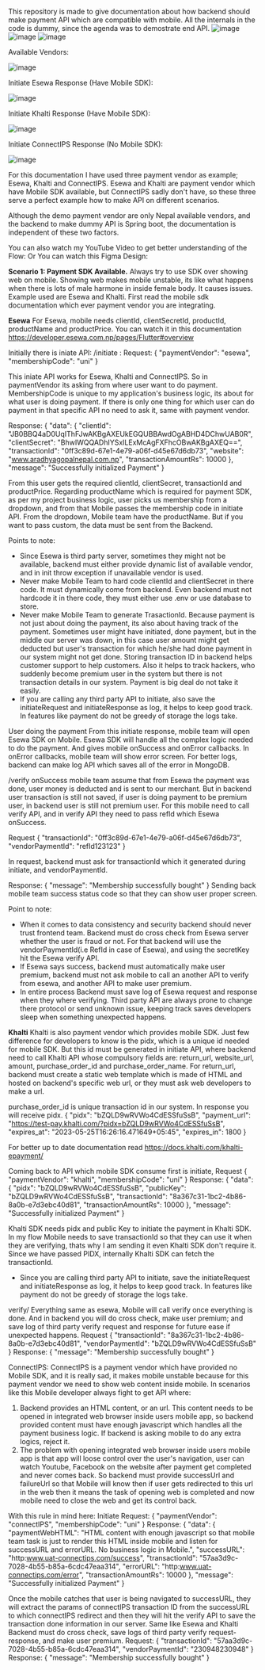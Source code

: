 This repository is made to give documentation about how backend should make payment API which  are compatible with mobile. All the internals in the code is dummy, since the agenda was to demostrate end API.
![image](https://github.com/user-attachments/assets/33118b4c-2409-4e80-9c69-2ec7af49568a)
![image](https://github.com/user-attachments/assets/f444973b-f0da-47a9-93ea-9b2c6e5c5f51)
![image](https://github.com/user-attachments/assets/69ef3dcd-2cbf-413e-8ebc-bca0961f318f)


Available Vendors:

![image](https://github.com/user-attachments/assets/ea0ff055-2476-4119-b720-ef9630c89a5c)

Initiate Esewa Response (Have Mobile SDK):

![image](https://github.com/user-attachments/assets/252d9fed-6cca-44db-9474-5bef01536836)

Initiate Khalti Response (Have Mobile SDK):

![image](https://github.com/user-attachments/assets/44c0912d-e842-4144-90d9-b06dff74aab5)

Initiate ConnectIPS Response (No Mobile SDK):

![image](https://github.com/user-attachments/assets/f340d575-b11c-4e90-82b9-e12d796db44a)


For this documentation I have used three payment vendor as example; Esewa, Khalti and ConnectIPS.
Esewa and Khalti are payment vendor which have Mobile SDK available, but ConnectIPS sadly don't have,
so these three serve a perfect example how to make API on different scenarios.

Although the demo payment vendor are only Nepal available vendors, and the backend to make dummy API is Spring boot,
the documentation is independent of these two factors.

You can also watch my YouTube Video to get better understanding of the Flow:
Or You can watch this Figma Design:


**Scenario 1: Payment SDK Available.**
Always try to use SDK over showing web on mobile.
Showing web makes mobile unstable, its like what happens when there is lots of male harmone in inside female body. It causes issues.
Example used are Esewa and Khalti.
First read the mobile sdk documentation which ever payment vendor you are integrating.

**Esewa**
For Esewa, mobile needs clientId, clientSecretId, productId, productName and productPrice.
You can watch it in this documentation https://developer.esewa.com.np/pages/Flutter#overview

Initially there is iniate API:
/initiate : 
Request:
{
  "paymentVendor": "esewa",
  "membershipCode": "uni"
}

This iniate API works for Esewa, Khalti and ConnectIPS.
So in paymentVendor its asking from where user want to do payment.
MembershipCode is unique to my application's business logic, its about for what user is doing payment.
If there is only one thing for which user can do payment in that specific API no need to ask it, same with payment vendor.

Response:
{
  "data": {
    "clientId": "JB0BBQ4aD0UqIThFJwAKBgAXEUkEGQUBBAwdOgABHD4DChwUAB0R",
    "clientSecret": "BhwIWQQADhIYSxILExMcAgFXFhcOBwAKBgAXEQ==",
    "transactionId": "0ff3c89d-67e1-4e79-a06f-d45e67d6db73",
    "website": "www.aradhyagopalnepal.com.np",
    "transactionAmountRs": 10000
  },
  "message": "Successfully initialized Payment"
}

From this user gets the required clientId, clientSecret, transactionId and productPrice.
Regarding productName which is required for payment SDK, as per my project business logic, 
user picks us membership from a dropdown, and from that Mobile passes the membership code in initiate API.
From the dropdown, Mobile team have the productName. But if you want to pass custom, the data must be sent from the Backend.

Points to note:
- Since Esewa is third party server, sometimes they might not be available, backend must either provide dynamic list of available vendor, and in init throw exception if unavailable vendor is used.
-  Never make Mobile Team to hard code clientId and clientSecret in there code. It must dynamically come from backend. Even backend must not hardcode it in there code, they must either use .env or use database to store.
- Never make Mobile Team to generate TrasactionId. Because payment is not just about doing the payment, its also about having track of the payment. Sometimes user might have initiated, done payment, but in the middle our server was down, in this case user amount might get deducted but user's transaction for which he/she had done payment in our system might not get done. Storing transaction ID in backend helps customer support to help customers. Also it helps to track hackers, who suddenly become premium user in the system but there is not transaction details in our system. Payment is big deal do not take it easily.
- If you are calling any third party API to initiate, also save the initiateRequest and initiateResponse as log, it helps to keep good track. In features like payment do not be greedy of storage the logs take.

User doing the payment
From this initiate response, mobile team will open Esewa SDK on Mobile. Esewa SDK will handle all the complex logic needed to do the payment.
And gives mobile onSuccess and onError callbacks. In onError callbacks, mobile team will show error screen. For better logs, backend can make log API which saves all of the error in MongoDB.

/verify
onSuccess mobile team assume that from Esewa the payment was done, user money is deducted and is sent to our merchant. But in backend user transaction is still not saved, if user is doing payment to be premium user, in backend user is still not premium user. For this mobile need to call verify API, and in verify API they need to pass refId which Esewa onSuccess.

Request
{
  "transactionId": "0ff3c89d-67e1-4e79-a06f-d45e67d6db73",
  "vendorPaymentId": "refId123123"
}

In request, backend must ask for transactionId which it generated during initiate, and vendorPaymentId. 

Response:
{
  "message": "Membership successfully bought"
}
Sending back mobile team success status code so that they can show user proper screen.

Point to note:
- When it comes to data consistency and security backend should never trust frontend team. Backend must do cross check from Esewa server whether the user is fraud or not. For that backend will use the vendorPaymentId(i.e RefId in case of Esewa), and using the secretKey hit the Esewa verify API.
- If Esewa says success, backend must automatically make user premium, backend must not ask mobile to call an another API to verify from esewa, and another API to make user premium.
- In entire process Backend must save log of Esewa request and response when they where verifying. Third party API are always prone to change there protocol or send unknown issue, keeping track saves developers sleep when something unexpected happens.

**Khalti**
Khalti is also payment vendor which provides mobile SDK. Just few difference for developers to know is the pidx, 
which is a unique id needed for mobile SDK. But this id must be generated in initiate API, where backend need to call
Khalti API whose compulsory fields are: return_url, website_url, amount, purchase_order_id and purchase_order_name.
For return_url, backend must create a static web template which is made of HTML and hosted on backend's specific web url,
or they must ask web developers to make a url.

purchase_order_id is unique transaction id in our system.
In response you will receive pidx.
 {
        "pidx": "bZQLD9wRVWo4CdESSfuSsB",
        "payment_url": "https://test-pay.khalti.com/?pidx=bZQLD9wRVWo4CdESSfuSsB",
        "expires_at": "2023-05-25T16:26:16.471649+05:45",
        "expires_in": 1800
  }

  For better up to date documentation read https://docs.khalti.com/khalti-epayment/

Coming back to API which mobile SDK consume first is initiate,
Request
{
  "paymentVendor": "khalti",
  "membershipCode": "uni"
}
Response:
{
  "data": {
    "pidx": "bZQLD9wRVWo4CdESSfuSsB",
    "publicKey": "bZQLD9wRVWo4CdESSfuSsB",
    "transactionId": "8a367c31-1bc2-4b86-8a0b-e7d3ebc40d81",
    "transactionAmountRs": 10000
  },
  "message": "Successfully initialized Payment"
}

Khalti SDK needs pidx and public Key to initiate the payment in Khalti SDK.
In my flow Mobile needs to save transactionId so that they can use it when they are verifying,
thats why I am sending it even Khalti SDK don't require it. Since we have passed PIDX, internally Khalti SDK can fetch the transactionId.

- Since you are calling third party API to initiate, save the initiateRequest and initiateResponse as log, it helps to keep good track. In features like payment do not be greedy of storage the logs take.

verify/
Everything same as esewa, Mobile will call verify once everything is done. And in backend you will do cross check, make user premium; 
and save log of third party verify request and response for future ease if unexpected happens.
Request
{
  "transactionId": "8a367c31-1bc2-4b86-8a0b-e7d3ebc40d81",
  "vendorPaymentId": "bZQLD9wRVWo4CdESSfuSsB"
}
Response:
{
  "message": "Membership successfully bought"
}

ConnectIPS:
ConnectIPS is a payment vendor which have provided no Mobile SDK, and it is really sad, it makes mobile unstable because for this payment vendor we need to show web content inside mobile.
In scenarios like this Mobile developer always fight to get API where:
1) Backend provides an HTML content, or an url. This content needs to be opened in integrated web browser inside users mobile app, so backend provided content must have enough javascript which handles all the payment business logic. If backend is asking mobile to do any extra logics, reject it.
2) The problem with opening integrated web browser inside users mobile app is that app will loose control over the user's navigation, user can watch Youtube, Facebook on the website after payment get completed and never comes back. So backend must provide successUrl and failureUrl so that Mobile will know then if user gets redirected to this url in the web then it means the task of opening web is completed and now mobile need to close the web and get its control back.



With this rule in mind here:
Initiate
Request:
{
  "paymentVendor": "connectIPS",
  "membershipCode": "uni"
}
Response:
{
  "data": {
    "paymentWebHTML": "HTML content with enough javascript so that mobile team task is just to render this HTML inside mobile and listen for successURL and errorURL. No business logic in Mobile.",
    "successURL": "http:www.uat-connectips.com/success",
    "transactionId": "57aa3d9c-7028-4b55-b85a-6cdc47eaa314",
    "errorURL": "http:www.uat-connectips.com/error",
    "transactionAmountRs": 10000
  },
  "message": "Successfully initialized Payment"
}

Once the mobile catches that user is being navigated to successURL, they will extract the params of connectIPS transaction ID from the successURL to which connectIPS redirect and then they will hit the verify API to save the transaction done information in our server. Same like Esewa and Khalti Backend must do cross check, save logs of third party verify request-response, and make user premium.
Request:
{
  "transactionId": "57aa3d9c-7028-4b55-b85a-6cdc47eaa314",
  "vendorPaymentId": "230948230948"
}
Response:
{
  "message": "Membership successfully bought"
}




  


